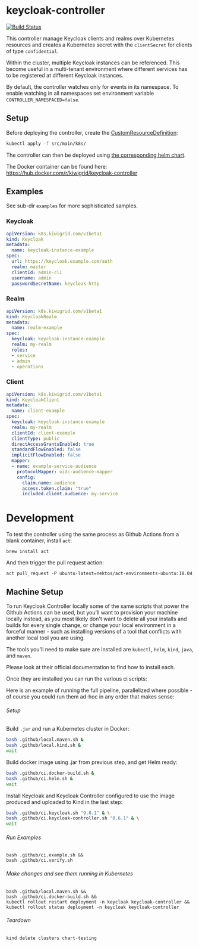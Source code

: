 # keycloak-controller

[![Build Status](https://travis-ci.com/kiwigrid/keycloak-controller.svg?branch=master)](https://travis-ci.com/kiwigrid/keycloak-controller)

This controller manage Keycloak clients and realms over Kubernetes resources and creates a Kubernetes secret with 
the `clientSecret` for clients of type `confidential`.

Within the cluster, multiple Keycloak instances can be referenced.
This become useful in a multi-tenant environment where different services
has to be registered at different Keycloak instances.

By default, the controller watches only for events in its namespace.
To enable watching in all namespaces set environment variable `CONTROLLER_NAMESPACED=false`.
 
## Setup

Before deploying the controller, create the [CustomResourceDefinition](https://kubernetes.io/docs/tasks/access-kubernetes-api/custom-resources/custom-resource-definitions/):

```bash
kubectl apply -f src/main/k8s/
```
The controller can then be deployed using [the corresponding helm chart](https://github.com/kiwigrid/helm-charts/tree/master/charts/keycloak-controller).

The Docker container can be found here: https://hub.docker.com/r/kiwigrid/keycloak-controller

## Examples

See sub-dir `examples` for more sophisticated samples.

### Keycloak

```yaml
apiVersion: k8s.kiwigrid.com/v1beta1
kind: Keycloak
metadata:
  name: keycloak-instance-example
spec:
  url: https://keycloak.example.com/auth
  realm: master
  clientId: admin-cli
  username: admin
  passwordSecretName: keycloak-http
```

### Realm

```yaml
apiVersion: k8s.kiwigrid.com/v1beta1
kind: KeycloakRealm
metadata:
  name: realm-example
spec:
  keycloak: keycloak-instance-example
  realm: my-realm
  roles:
  - service
  - admin
  - operations
```

### Client

```yaml
apiVersion: k8s.kiwigrid.com/v1beta1
kind: KeycloakClient
metadata:
  name: client-example
spec:
  keycloak: keycloak-instance-example
  realm: my-realm
  clientId: client-example
  clientType: public
  directAccessGrantsEnabled: true
  standardFlowEnabled: false
  implicitFlowEnabled: false
  mapper:
  - name: example-service-audience
    protocolMapper: oidc-audience-mapper
    config:
      claim.name: audience
      access.token.claim: "true"
      included.client.audience: my-service
```

# Development

To test the controller using the same process as Github Actions from a blank container, install `act`:

```
brew install act
```

And then trigger the pull request action:

```
act pull_request -P ubuntu-latest=nektos/act-environments-ubuntu:18.04
```

## Machine Setup

To run Keycloak Controller locally some of the same scripts that power the Github Actions can be used, but you'll want to provision your machine locally instead, as you most likely don't want to delete all your installs and builds for every single change, or change your local environment in a forceful manner - such as installing versions of a tool that conflicts with another local tool you are using.

The tools you'll need to make sure are installed are `kubectl`, `helm`, `kind`, `java`, and `maven`.

Please look at their official documentation to find how to install each.

Once they are installed you can run the various ci scripts:

Here is an example of running the full pipeline, parallelized where possible - of course you could run them ad-hoc in any order that makes sense:

###### Setup

Build `.jar` and run a Kubernetes cluster in Docker:

```sh
bash .github/local.maven.sh &
bash .github/local.kind.sh &
wait
```

Build docker image using .jar from previous step, and get Helm ready:

```sh
bash .github/ci.docker-build.sh &
bash .github/ci.helm.sh &
wait
```

Install Keycloak and Keycloak Controller configured to use the image produced and uploaded to Kind in the last step:

```sh
bash .github/ci.keycloak.sh "9.0.1" & \
bash .github/ci.keycloak-controller.sh "0.6.1" & \
wait
```

###### Run Examples

```
bash .github/ci.example.sh &&
bash .github/ci.verify.sh
```

###### Make changes and see them running in Kubernetes

```
bash .github/local.maven.sh &&
bash .github/ci.docker-build.sh &&
kubectl rollout restart deployment -n keycloak keycloak-controller && 
kubectl rollout status deployment -n keycloak keycloak-controller
```

###### Teardown

```
kind delete clusters chart-testing
```
